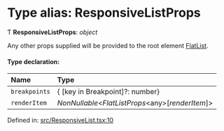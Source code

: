 # Type alias: ResponsiveListProps

Ƭ **ResponsiveListProps**: *object*

Any other props supplied will be provided to the root element [FlatList](https://reactnative.dev/docs/flatlist).

#### Type declaration:

Name | Type |
:------ | :------ |
`breakpoints` | { [key in Breakpoint]?: number} |
`renderItem` | *NonNullable*<*FlatListProps*<any\>[*renderItem*]\> |

Defined in: [src/ResponsiveList.tsx:10](https://github.com/minimal-ui/minimal-ui/blob/main/packages/minimalui/src/ResponsiveList.tsx#L10)
